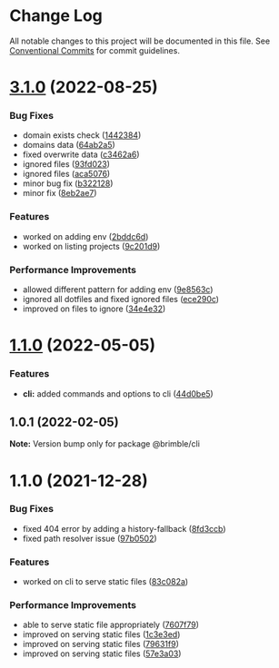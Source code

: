 # Change Log

All notable changes to this project will be documented in this file.
See [Conventional Commits](https://conventionalcommits.org) for commit guidelines.

# [3.1.0](https://github.com/brimblehq/brimble/compare/@brimble/cli@3.0.9...@brimble/cli@3.1.0) (2022-08-25)


### Bug Fixes

* domain exists check ([1442384](https://github.com/brimblehq/brimble/commit/1442384589210ff83eed1083a216f45124d3a8f5))
* domains data ([64ab2a5](https://github.com/brimblehq/brimble/commit/64ab2a5de74f31d392f10552cdfb6192e56f4d23))
* fixed overwrite data ([c3462a6](https://github.com/brimblehq/brimble/commit/c3462a66d7c256da06132f2d5a5d8a743661c9a1))
* ignored files ([93fd023](https://github.com/brimblehq/brimble/commit/93fd0230ae602e403a8d6819303a4b4668fef414))
* ignored files ([aca5076](https://github.com/brimblehq/brimble/commit/aca50768e6d1b026acb3656bc6be329856649e0e))
* minor bug fix ([b322128](https://github.com/brimblehq/brimble/commit/b322128058ba51eddaa6370ced49009e740542dc))
* minor fix ([8eb2ae7](https://github.com/brimblehq/brimble/commit/8eb2ae75986489b88384770d36e7eb09c8e05eb4))


### Features

* worked on adding env ([2bddc6d](https://github.com/brimblehq/brimble/commit/2bddc6d437971cf759c8e9c9f816b15b5e6ff67c))
* worked on listing projects ([9c201d9](https://github.com/brimblehq/brimble/commit/9c201d9bf134a55c61bae26670a62dbd7147bae4))


### Performance Improvements

* allowed different pattern for adding env ([9e8563c](https://github.com/brimblehq/brimble/commit/9e8563c7b6420568047f32e94cab7a75efe07822))
* ignored all dotfiles and fixed ignored files ([ece290c](https://github.com/brimblehq/brimble/commit/ece290c2c4578a88a28eedc87ccc28bc3df07cff))
* improved on files to ignore ([34e4e32](https://github.com/brimblehq/brimble/commit/34e4e32338dc64ac9db4adf3779520cb12020974))





# [1.1.0](https://github.com/brimblehq/brimble/compare/@brimble/cli@1.0.1...@brimble/cli@1.1.0) (2022-05-05)


### Features

* **cli:** added commands and options to cli ([44d0be5](https://github.com/brimblehq/brimble/commit/44d0be5a85bb03a54076769a8db98a18376da818))





## 1.0.1 (2022-02-05)

**Note:** Version bump only for package @brimble/cli





# 1.1.0 (2021-12-28)


### Bug Fixes

* fixed 404 error by adding a history-fallback ([8fd3ccb](https://github.com/brimblehq/brimble/commit/8fd3ccb68c2d78b398633e4b7e91bb703578b386))
* fixed path resolver issue ([97b0502](https://github.com/brimblehq/brimble/commit/97b05023b03dddb23fb35fa491ca86539242e5ae))


### Features

* worked on cli to serve static files ([83c082a](https://github.com/brimblehq/brimble/commit/83c082a38e05e5e0844f0538380e4adb29ad1871))


### Performance Improvements

* able to serve static file appropriately ([7607f79](https://github.com/brimblehq/brimble/commit/7607f794fc66eb9856706815db112033d7b18d6b))
* improved on serving static files ([1c3e3ed](https://github.com/brimblehq/brimble/commit/1c3e3edc5c5281e80ec9428317efd3203c6cc14b))
* improved on serving static files ([79631f9](https://github.com/brimblehq/brimble/commit/79631f904a9dd6318982bd6d3f0ae2467451367b))
* improved on serving static files ([57e3a03](https://github.com/brimblehq/brimble/commit/57e3a030d05ac027de1b378092533916e5c0b2e1))
